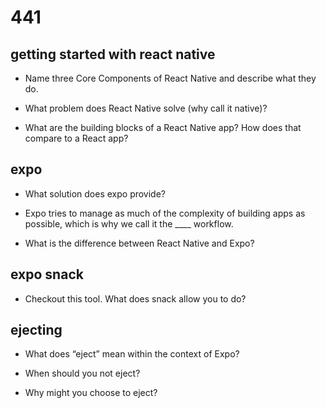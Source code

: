 # 441

## getting started with react native

- Name three Core Components of React Native and describe what they do.  


- What problem does React Native solve (why call it native)?  


- What are the building blocks of a React Native app? How does that compare to a React app?  


## expo

- What solution does expo provide?  


- Expo tries to manage as much of the complexity of building apps as possible, which is why we call it the ____ workflow.  


- What is the difference between React Native and Expo?  


## expo snack

- Checkout this tool. What does snack allow you to do?  


## ejecting

- What does “eject” mean within the context of Expo?  


- When should you not eject?  


- Why might you choose to eject?  

